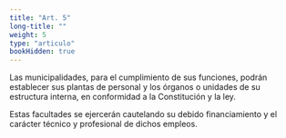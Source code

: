 ```yaml
---
title: "Art. 5"
long-title: ""
weight: 5
type: "articulo"
bookHidden: true
---
```

Las municipalidades, para el cumplimiento de sus funciones, podrán establecer sus plantas de personal y los órganos o unidades de su estructura interna, en conformidad a la Constitución y la ley. 
 
Estas facultades se ejercerán cautelando su debido financiamiento y el carácter técnico y profesional de dichos empleos.
